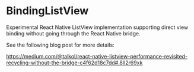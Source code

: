 # BindingListView
Experimental React Native ListView implementation supporting direct view binding without going through the React Native bridge.

See the following blog post for more details:

https://medium.com/@talkol/react-native-listview-performance-revisited-recycling-without-the-bridge-c4f62d18c7dd#.8ll2r69xk
